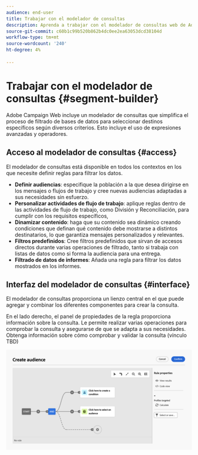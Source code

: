 ```yaml
---
audience: end-user
title: Trabajar con el modelador de consultas
description: Aprenda a trabajar con el modelador de consultas web de Adobe Campaign.
source-git-commit: c60b1c99b520b862b4dc0ee2ea63053dcd38104d
workflow-type: tm+mt
source-wordcount: '240'
ht-degree: 4%

---
```


# Trabajar con el modelador de consultas {#segment-builder}

Adobe Campaign Web incluye un modelador de consultas que simplifica el proceso de filtrado de bases de datos para seleccionar destinos específicos según diversos criterios. Esto incluye el uso de expresiones avanzadas y operadores.

## Acceso al modelador de consultas {#access}

El modelador de consultas está disponible en todos los contextos en los que necesite definir reglas para filtrar los datos.

* **Definir audiencias**: especifique la población a la que desea dirigirse en los mensajes o flujos de trabajo y cree nuevas audiencias adaptadas a sus necesidades sin esfuerzo.
* **Personalizar actividades de flujo de trabajo**: aplique reglas dentro de las actividades de flujo de trabajo, como División y Reconciliación, para cumplir con los requisitos específicos,
* **Dinamizar contenido**: haga que su contenido sea dinámico creando condiciones que definan qué contenido debe mostrarse a distintos destinatarios, lo que garantiza mensajes personalizados y relevantes.
* **Filtros predefinidos**: Cree filtros predefinidos que sirvan de accesos directos durante varias operaciones de filtrado, tanto si trabaja con listas de datos como si forma la audiencia para una entrega.
* **Filtrado de datos de informes**: Añada una regla para filtrar los datos mostrados en los informes.

## Interfaz del modelador de consultas {#interface}

El modelador de consultas proporciona un lienzo central en el que puede agregar y combinar los diferentes componentes para crear la consulta.

En el lado derecho, el panel de propiedades de la regla proporciona información sobre la consulta. Le permite realizar varias operaciones para comprobar la consulta y asegurarse de que se adapta a sus necesidades. Obtenga información sobre cómo comprobar y validar la consulta (vínculo TBD)

![](assets/query-interface.png)
